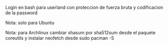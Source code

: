 Login en bash para userland con proteccion de fuerza bruta y codificacion de la password

Nota: solo para Ubuntu

Nota: para Archlinux cambiar shasum por sha512sum desde el paquete coreutils y instalar neofetch desde sudo pacman -S 
